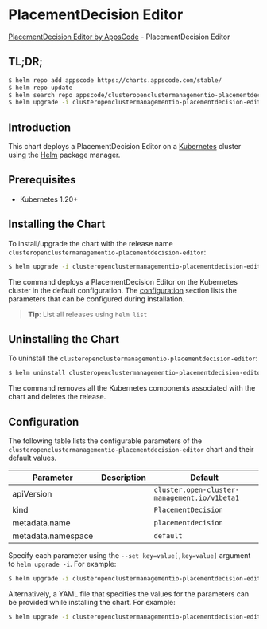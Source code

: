 # PlacementDecision Editor

[PlacementDecision Editor by AppsCode](https://appscode.com) - PlacementDecision Editor

## TL;DR;

```bash
$ helm repo add appscode https://charts.appscode.com/stable/
$ helm repo update
$ helm search repo appscode/clusteropenclustermanagementio-placementdecision-editor --version=v0.26.0
$ helm upgrade -i clusteropenclustermanagementio-placementdecision-editor appscode/clusteropenclustermanagementio-placementdecision-editor -n default --create-namespace --version=v0.26.0
```

## Introduction

This chart deploys a PlacementDecision Editor on a [Kubernetes](http://kubernetes.io) cluster using the [Helm](https://helm.sh) package manager.

## Prerequisites

- Kubernetes 1.20+

## Installing the Chart

To install/upgrade the chart with the release name `clusteropenclustermanagementio-placementdecision-editor`:

```bash
$ helm upgrade -i clusteropenclustermanagementio-placementdecision-editor appscode/clusteropenclustermanagementio-placementdecision-editor -n default --create-namespace --version=v0.26.0
```

The command deploys a PlacementDecision Editor on the Kubernetes cluster in the default configuration. The [configuration](#configuration) section lists the parameters that can be configured during installation.

> **Tip**: List all releases using `helm list`

## Uninstalling the Chart

To uninstall the `clusteropenclustermanagementio-placementdecision-editor`:

```bash
$ helm uninstall clusteropenclustermanagementio-placementdecision-editor -n default
```

The command removes all the Kubernetes components associated with the chart and deletes the release.

## Configuration

The following table lists the configurable parameters of the `clusteropenclustermanagementio-placementdecision-editor` chart and their default values.

|     Parameter      | Description |                         Default                         |
|--------------------|-------------|---------------------------------------------------------|
| apiVersion         |             | <code>cluster.open-cluster-management.io/v1beta1</code> |
| kind               |             | <code>PlacementDecision</code>                          |
| metadata.name      |             | <code>placementdecision</code>                          |
| metadata.namespace |             | <code>default</code>                                    |


Specify each parameter using the `--set key=value[,key=value]` argument to `helm upgrade -i`. For example:

```bash
$ helm upgrade -i clusteropenclustermanagementio-placementdecision-editor appscode/clusteropenclustermanagementio-placementdecision-editor -n default --create-namespace --version=v0.26.0 --set apiVersion=cluster.open-cluster-management.io/v1beta1
```

Alternatively, a YAML file that specifies the values for the parameters can be provided while
installing the chart. For example:

```bash
$ helm upgrade -i clusteropenclustermanagementio-placementdecision-editor appscode/clusteropenclustermanagementio-placementdecision-editor -n default --create-namespace --version=v0.26.0 --values values.yaml
```
